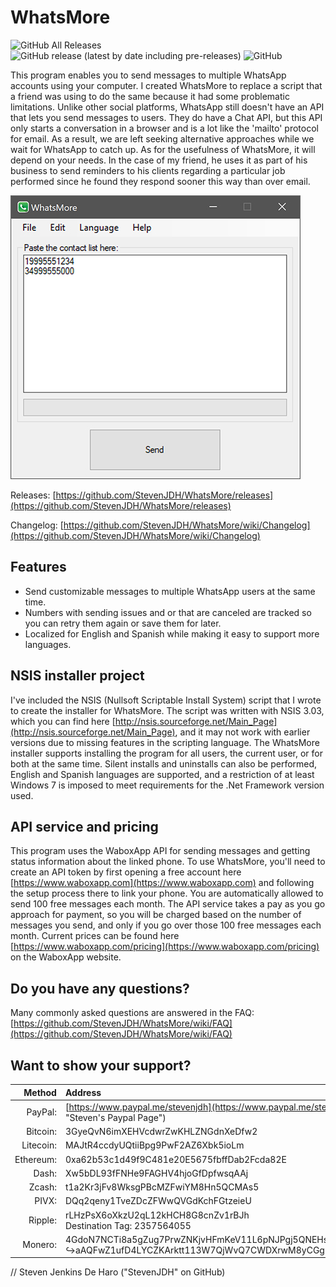 # WhatsMore

![GitHub All Releases](https://img.shields.io/github/downloads/StevenJDH/WhatsMore/total)
![GitHub release (latest by date including pre-releases)](https://img.shields.io/github/v/release/StevenJDH/WhatsMore?include_prereleases)
![GitHub](https://img.shields.io/github/license/StevenJDH/WhatsMore)

This program enables you to send messages to multiple WhatsApp accounts using your computer. I created WhatsMore to replace a script that a friend was using to do the same because it had some problematic limitations. Unlike other social platforms, WhatsApp still doesn't have an API that lets you send messages to users. They do have a Chat API, but this API only starts a conversation in a browser and is a lot like the 'mailto' protocol for email. As a result, we are left seeking alternative approaches while we wait for WhatsApp to catch up. As for the usefulness of WhatsMore, it will depend on your needs. In the case of my friend, he uses it as part of his business to send reminders to his clients regarding a particular job performed since he found they respond sooner this way than over email.

![Program Screenshot](whatsmore-ss.jpg "Screenshot")

Releases: [https://github.com/StevenJDH/WhatsMore/releases](https://github.com/StevenJDH/WhatsMore/releases)

Changelog: [https://github.com/StevenJDH/WhatsMore/wiki/Changelog](https://github.com/StevenJDH/WhatsMore/wiki/Changelog)

## Features
* Send customizable messages to multiple WhatsApp users at the same time.
* Numbers with sending issues and or that are canceled are tracked so you can retry them again or save them for later.
* Localized for English and Spanish while making it easy to support more languages.

## NSIS installer project
I've included the NSIS (Nullsoft Scriptable Install System) script that I wrote to create the installer for WhatsMore. The script was written with NSIS 3.03, which you can find here [http://nsis.sourceforge.net/Main_Page](http://nsis.sourceforge.net/Main_Page), and it may not work with earlier versions due to missing features in the scripting language. The WhatsMore installer supports installing the program for all users, the current user, or for both at the same time. Silent installs and uninstalls can also be performed, English and Spanish languages are supported, and a restriction of at least Windows 7 is imposed to meet requirements for the .Net Framework version used.

## API service and pricing
This program uses the WaboxApp API for sending messages and getting status information about the linked phone. To use WhatsMore, you'll need to create an API token by first opening a free account here [https://www.waboxapp.com](https://www.waboxapp.com) and following the setup process there to link your phone. You are automatically allowed to send 100 free messages each month. The API service takes a pay as you go approach for payment, so you will be charged based on the number of messages you send, and only if you go over those 100 free messages each month. Current prices can be found here [https://www.waboxapp.com/pricing](https://www.waboxapp.com/pricing) on the WaboxApp website.

## Do you have any questions?
Many commonly asked questions are answered in the FAQ:
[https://github.com/StevenJDH/WhatsMore/wiki/FAQ](https://github.com/StevenJDH/WhatsMore/wiki/FAQ)

## Want to show your support?

|Method       | Address                                                                                                    |
|------------:|:-----------------------------------------------------------------------------------------------------------|
|PayPal:      | [https://www.paypal.me/stevenjdh](https://www.paypal.me/stevenjdh "Steven's Paypal Page")                  |
|Bitcoin:     | 3GyeQvN6imXEHVcdwrZwKHLZNGdnXeDfw2                                                                         |
|Litecoin:    | MAJtR4ccdyUQtiiBpg9PwF2AZ6Xbk5ioLm                                                                         |
|Ethereum:    | 0xa62b53c1d49f9C481e20E5675fbffDab2Fcda82E                                                                 |
|Dash:        | Xw5bDL93fFNHe9FAGHV4hjoGfDpfwsqAAj                                                                         |
|Zcash:       | t1a2Kr3jFv8WksgPBcMZFwiYM8Hn5QCMAs5                                                                        |
|PIVX:        | DQq2qeny1TveZDcZFWwQVGdKchFGtzeieU                                                                         |
|Ripple:      | rLHzPsX6oXkzU2qL12kHCH8G8cnZv1rBJh<br />Destination Tag: 2357564055                                        |
|Monero:      | 4GdoN7NCTi8a5gZug7PrwZNKjvHFmKeV11L6pNJPgj5QNEHsN6eeX3D<br />&#8618;aAQFwZ1ufD4LYCZKArktt113W7QjWvQ7CWDXrwM8yCGgEdhV3Wt|


// Steven Jenkins De Haro ("StevenJDH" on GitHub)
